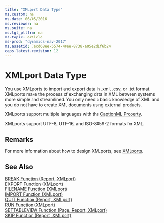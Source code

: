 ```yaml
---
title: "XMLport Data Type"
ms.custom: na
ms.date: 06/05/2016
ms.reviewer: na
ms.suite: na
ms.tgt_pltfrm: na
ms.topic: article
ms-prod: "dynamics-nav-2017"
ms.assetid: 7ecd68ee-5574-40ee-8738-a05e2d1f6b24
caps.latest.revision: 12
---
```

# XMLport Data Type
You use XMLports to import and export data in .xml, .csv, or .txt format. XMLports make the process of exchanging data in XML between systems more simple and streamlined. You only need a basic knowledge of XML and you do not have to create XML documents using external products.  
  
 XMLports support multiple languages with the [CaptionML Property](CaptionML-Property.md).  
  
 XMLports support UTF\-8, UTF\-16, and ISO\-8859\-2 formats for XML.  
  
## Remarks  
 For more information about how to design XMLports, see [XMLports](XMLports.md).  
  
## See Also  
 [BREAK Function \(Report, XMLport\)](BREAK-Function--Report--XMLport-.md)   
 [EXPORT Function \(XMLport\)](EXPORT-Function--XMLport-.md)   
 [FILENAME Function \(XMLport\)](FILENAME-Function--XMLport-.md)   
 [IMPORT Function \(XMLport\)](IMPORT-Function--XMLport-.md)   
 [QUIT Function \(Report, XMLport\)](QUIT-Function--Report--XMLport-.md)   
 [RUN Function \(XMLport\)](RUN-Function--XMLport-.md)   
 [SETTABLEVIEW Function \(Page, Report, XMLport\)](SETTABLEVIEW-Function--Page--Report--XMLport-.md)   
 [SKIP Function \(Report, XMLport\)](SKIP-Function--Report--XMLport-.md)